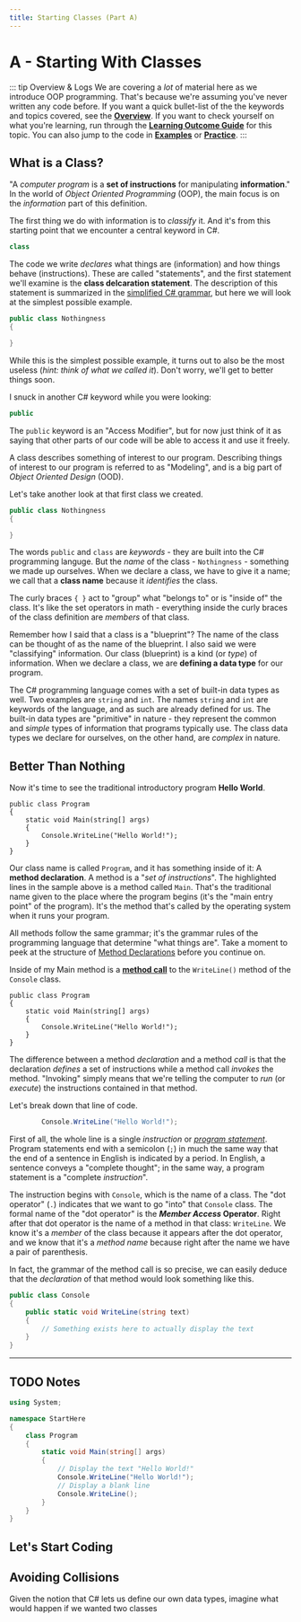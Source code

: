 ```yaml
---
title: Starting Classes (Part A)
---
```

# A - Starting With Classes

::: tip Overview & Logs
We are covering a *lot* of material here as we introduce OOP programming. That's because we're assuming you've never written any code before. If you want a quick bullet-list of the the keywords and topics covered, see the [**Overview**](Overview.md). If you want to check yourself on what you're learning, run through the [**Learning Outcome Guide**](LOGs.md) for this topic. You can also jump to the code in [**Examples**](Examples/ReadMe.md) or [**Practice**](Practice/ReadMe.md).
:::

## What is a Class?

"A *computer program* is a **set of instructions** for manipulating **information**." In the world of *Object Oriented Programming* (OOP), the main focus is on the *information* part of this definition.

The first thing we do with information is to *classify* it. And it's from this starting point that we encounter a central keyword in C#.

```csharp
class
```

The code we write *declares* what things are (information) and how things behave (instructions). These are called "statements", and the first statement we'll examine is the **class delcaration statement**. The description of this statement is summarized in the [simplified C# grammar](../../Teach/chapter1-7.md#class-definition), but here we will look at the simplest possible example.

```csharp
public class Nothingness
{

}
```

While this is the simplest possible example, it turns out to also be the most useless (*hint: think of what we called it*). Don't worry, we'll get to better things soon.

I snuck in another C# keyword while you were looking:

```csharp
public
```

The `public` keyword is an "Access Modifier", but for now just think of it as saying that other parts of our code will be able to access it and use it freely.

A class describes something of interest to our program. Describing things of interest to our program is referred to as "Modeling", and is a big part of *Object Oriented Design* (OOD).

Let's take another look at that first class we created.

```csharp
public class Nothingness
{

}
```

The words `public` and `class` are *keywords* - they are built into the C# programming languge. But the *name* of the class - `Nothingness` - something we made up ourselves. When we declare a class, we have to give it a name; we call that a **class name** because it *identifies* the class.

The curly braces `{ }` act to "group" what "belongs to" or is "inside of" the class. It's like the set operators in math - everything inside the curly braces of the class definition are *members* of that class.

Remember how I said that a class is a "blueprint"? The name of the class can be thought of as the name of the blueprint. I also said we were "classifying" information. Our class (blueprint) is a kind (or *type*) of information. When we declare a class, we are **defining a data type** for our program.

The C# programming language comes with a set of built-in data types as well. Two examples are `string` and `int`. The names `string` and `int` are keywords of the language, and as such are already defined for us. The built-in data types are "primitive" in nature - they represent the common and *simple* types of information that programs typically use. The class data types we declare for ourselves, on the other hand, are *complex* in nature.

## Better Than Nothing

Now it's time to see the traditional introductory program **Hello World**.

```csharp{3-6}
public class Program
{
    static void Main(string[] args)
    {
        Console.WriteLine("Hello World!");
    }
}
```

Our class name is called `Program`, and it has something inside of it: A **method declaration**. A method is a "*set of instructions*". The highlighted lines in the sample above is a method called `Main`. That's the traditional name given to the place where the program begins (it's the "main entry point" of the program). It's the method that's called by the operating system when it runs your program.

All methods follow the same grammar; it's the grammar rules of the programming language that determine "what things are". Take a moment to peek at the structure of [Method Declarations](../../Teach/chapter1-7.md#method-declarations) before you continue on.

Inside of my Main method is a [**method call**](../../Teach/chapter1-7.md#method-calls) to the `WriteLine()` method of the `Console` class.

```csharp{5}
public class Program
{
    static void Main(string[] args)
    {
        Console.WriteLine("Hello World!");
    }
}
```

The difference between a method *declaration* and a method *call* is that the declaration *defines* a set of instructions while a method call *invokes* the method. "Invoking" simply means that we're telling the computer to *run* (or *execute*) the instructions contained in that method.

Let's break down that line of code.

```csharp
        Console.WriteLine("Hello World!");
```

First of all, the whole line is a single *instruction* or [*program statement*](../../Teach/chapter1-7.md#program-statements-and-statement-blocks). Program statements end with a semicolon (`;`) in much the same way that the end of a sentence in English is indicated by a period. In English, a sentence conveys a "complete thought"; in the same way, a program statement is a "complete *instruction*".

The instruction begins with `Console`, which is the name of a class. The "dot operator" (`.`) indicates that we want to go "into" that `Console` class. The formal name of the "dot operator" is the ***Member Access* Operator**. Right after that dot operator is the name of a method in that class: `WriteLine`. We know it's a *member* of the class because it appears after the dot operator, and we know that it's a *method name* because right after the name we have a pair of parenthesis.

In fact, the grammar of the method call is so precise, we can easily deduce that the *declaration* of that method would look something like this.

```csharp
public class Console
{
    public static void WriteLine(string text)
    {
        // Something exists here to actually display the text
    }
}
```

----

## TODO Notes


```csharp
using System;

namespace StartHere
{
    class Program
    {
        static void Main(string[] args)
        {
            // Display the text "Hello World!"
            Console.WriteLine("Hello World!");
            // Display a blank line
            Console.WriteLine();
        }
    }
}
```

## Let's Start Coding

## Avoiding Collisions

Given the notion that C# lets us define our own data types, imagine what would happen if we wanted two classes 
